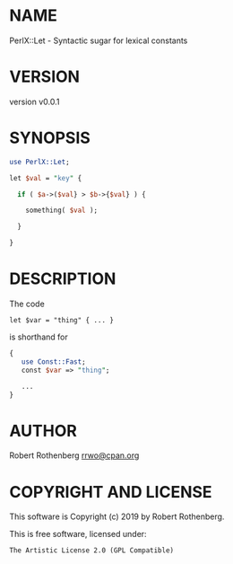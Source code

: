 # NAME

PerlX::Let - Syntactic sugar for lexical constants

# VERSION

version v0.0.1

# SYNOPSIS

```perl
use PerlX::Let;

let $val = "key" {

  if ( $a->($val} > $b->{$val} ) {

    something( $val );

  }

}
```

# DESCRIPTION

The code

```
let $var = "thing" { ... }
```

is shorthand for

```perl
{
   use Const::Fast;
   const $var => "thing";

   ...
}
```

# AUTHOR

Robert Rothenberg <rrwo@cpan.org>

# COPYRIGHT AND LICENSE

This software is Copyright (c) 2019 by Robert Rothenberg.

This is free software, licensed under:

```
The Artistic License 2.0 (GPL Compatible)
```
